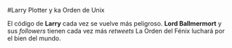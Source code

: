 #Larry Plotter y ka Orden de Unix

El código de **Larry** cada vez se vuelve más peligroso.
**Lord Ballmermort** y sus *followers* tienen cada vez más *retweets*
La Orden del Fénix luchará por el bien del mundo.
